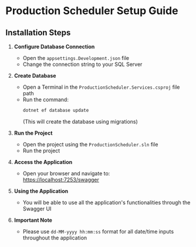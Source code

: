 # Production Scheduler Setup Guide

## Installation Steps

1. **Configure Database Connection**
   - Open the `appsettings.Development.json` file
   - Change the connection string to your SQL Server

2. **Create Database**
   - Open a Terminal in the `ProductionScheduler.Services.csproj` file path
   - Run the command:  
     ```sh
     dotnet ef database update
     ```
     (This will create the database using migrations)

3. **Run the Project**
   - Open the project using the `ProductionScheduler.sln` file
   - Run the project

4. **Access the Application**
   - Open your browser and navigate to:  
     [https://localhost:7253/swagger](https://localhost:7253/swagger)

5. **Using the Application**
   - You will be able to use all the application's functionalities through the Swagger UI

6. **Important Note**
   - Please use `dd-MM-yyyy hh:mm:ss` format for all date/time inputs throughout the application
